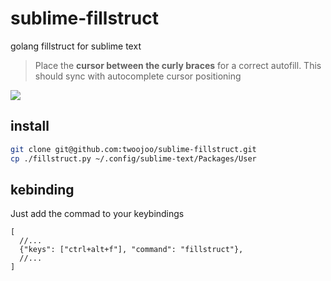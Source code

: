 # sublime-fillstruct
golang fillstruct for sublime text

> Place the **cursor between the curly braces** for a correct autofill.
> This should sync with autocomplete cursor positioning

![](https://github.com/twoojoo/sublime-fillstruct/fillstruct.gif)

## install

```bash
git clone git@github.com:twoojoo/sublime-fillstruct.git
cp ./fillstruct.py ~/.config/sublime-text/Packages/User
```

## kebinding

Just add the commad to your keybindings
```json5
[
  //...
  {"keys": ["ctrl+alt+f"], "command": "fillstruct"},
  //...
]
```
